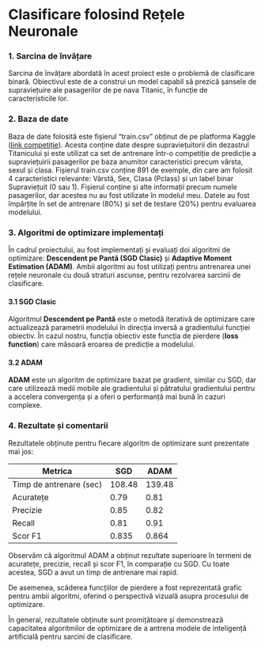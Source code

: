 # Clasificare folosind Rețele Neuronale
### 1. Sarcina de învățare
Sarcina de învățare abordată în acest proiect este o problemă de clasificare binară. Obiectivul este de a construi un model capabil să prezică șansele de supraviețuire ale pasagerilor de pe nava Titanic, în funcție de caracteristicile lor.

### 2. Baza de date
Baza de date folosită este fișierul “train.csv” obținut de pe platforma Kaggle ([link competiție](https://www.kaggle.com/competitions/titanic/overview)). Acesta conține date despre supraviețuitorii din dezastrul Titanicului și este utilizat ca set de antrenare într-o competiție de predicție a supraviețuirii pasagerilor pe baza anumitor caracteristici precum vârsta, sexul și clasa.
Fișierul train.csv conține 891 de exemple, din care am folosit 4 caracteristici relevante: Vârstă, Sex, Clasa (Pclass) și un label binar Supraviețuit (0 sau 1). Fișierul conține și alte informații precum numele pasagerilor, dar acestea nu au fost utilizate în modelul meu. Datele au fost împărțite în set de antrenare (80%) și set de testare (20%) pentru evaluarea modelului.

### 3. Algoritmi de optimizare implementați

În cadrul proiectului, au fost implementați și evaluați doi algoritmi de optimizare: **Descendent pe Pantă (SGD Clasic)** și **Adaptive Moment Estimation (ADAM)**. Ambii algoritmi au fost utilizați pentru antrenarea unei rețele neuronale cu două straturi ascunse, pentru rezolvarea sarcinii de clasificare.

#### 3.1 SGD Clasic

Algoritmul **Descendent pe Pantă** este o metodă iterativă de optimizare care actualizează parametrii modelului în direcția inversă a gradientului funcției obiectiv. În cazul nostru, funcția obiectiv este funcția de pierdere (**loss function**) care măsoară eroarea de predicție a modelului.

#### 3.2 ADAM

**ADAM** este un algoritm de optimizare bazat pe gradient, similar cu SGD, dar care utilizează medii mobile ale gradientului și pătratului gradientului pentru a accelera convergența și a oferi o performanță mai bună în cazuri complexe.

### 4. Rezultate și comentarii
Rezultatele obținute pentru fiecare algoritm de optimizare sunt prezentate mai jos:

| Metrica                | SGD    | ADAM   |
|------------------------|--------|--------|
| Timp de antrenare (sec)| 108.48 | 139.48 |
| Acuratețe              | 0.79   | 0.81   |
| Precizie               | 0.85   | 0.82   |
| Recall                 | 0.81   | 0.91   |
| Scor F1                | 0.835  | 0.864  |

Observăm că algoritmul ADAM a obținut rezultate superioare în termeni de acuratețe, precizie, recall și scor F1, în comparație cu SGD. Cu toate acestea, SGD a avut un timp de antrenare mai rapid.

De asemenea, scăderea funcțiilor de pierdere a fost reprezentată grafic pentru ambii algoritmi, oferind o perspectivă vizuală asupra procesului de optimizare.

În general, rezultatele obținute sunt promițătoare și demonstrează capacitatea algoritmilor de optimizare de a antrena modele de inteligență artificială pentru sarcini de clasificare.

